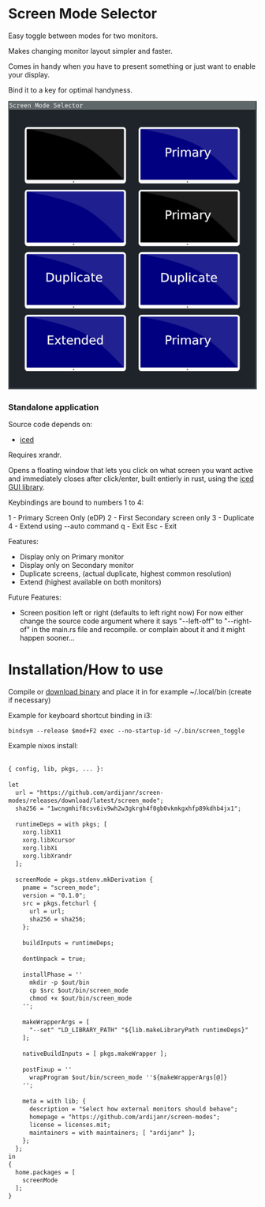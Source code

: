 # Screen Mode Selector

Easy toggle between modes for two monitors.

Makes changing monitor layout simpler and faster.

Comes in handy when you have to present something or just want to enable your display.

Bind it to a key for optimal handyness.


![](readme_assets/screenshot.png)
### Standalone application

Source code depends on:
- [iced](https://github.com/hecrj/iced)


Requires xrandr.


Opens a floating window that lets you click on what screen you want active and immediately closes after click/enter,
built entierly in rust, using the [iced GUI library](https://github.com/hecrj/iced).


Keybindings are bound to numbers 1 to 4:

1 - Primary Screen Only (eDP)
2 - First Secondary screen only
3 - Duplicate
4 - Extend using --auto command
q - Exit
Esc - Exit


Features:

- Display only on Primary monitor
- Display only on Secondary monitor
- Duplicate screens, (actual duplicate, highest common resolution)
- Extend (highest available on both monitors)

Future Features:
- Screen position left or right (defaults to left right now)
    For now either change the source code argument where it says "--left-off" to "--right-of" in the main.rs file and recompile.
    or complain about it and it might happen sooner...


# Installation/How to use

Compile or [download binary](https://github.com/ardijanr/screen-modes/releases/download/Beta/screen_mode) and place it in for example ~/.local/bin (create if necessary)


Example for keyboard shortcut binding in i3:

```
bindsym --release $mod+F2 exec --no-startup-id ~/.bin/screen_toggle
```


Example nixos install:
```

{ config, lib, pkgs, ... }:

let
  url = "https://github.com/ardijanr/screen-modes/releases/download/latest/screen_mode";
  sha256 = "1wcngmhif8csv6iv9wh2w3gkrgh4f0gb0vkmkgxhfp89kdhb4jx1";

  runtimeDeps = with pkgs; [
    xorg.libX11
    xorg.libXcursor
    xorg.libXi
    xorg.libXrandr
  ];

  screenMode = pkgs.stdenv.mkDerivation {
    pname = "screen_mode";
    version = "0.1.0";
    src = pkgs.fetchurl {
      url = url;
      sha256 = sha256;
    };

    buildInputs = runtimeDeps;

    dontUnpack = true;

    installPhase = ''
      mkdir -p $out/bin
      cp $src $out/bin/screen_mode
      chmod +x $out/bin/screen_mode
    '';

    makeWrapperArgs = [
      "--set" "LD_LIBRARY_PATH" "${lib.makeLibraryPath runtimeDeps}"
    ];

    nativeBuildInputs = [ pkgs.makeWrapper ];

    postFixup = ''
      wrapProgram $out/bin/screen_mode ''${makeWrapperArgs[@]}
    '';

    meta = with lib; {
      description = "Select how external monitors should behave";
      homepage = "https://github.com/ardijanr/screen-modes";
      license = licenses.mit;
      maintainers = with maintainers; [ "ardijanr" ];
    };
  };
in
{
  home.packages = [
    screenMode
  ];
}
```